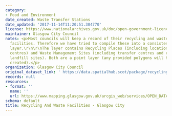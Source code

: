 ```yaml
---
category:
- Food and Environment
date_created: Waste Transfer Stations
date_updated: '2017-11-14T11:20:51.304770'
license: https://www.nationalarchives.gov.uk/doc/open-government-licence/version/3/
maintainer: Glasgow City Council
notes: <p>Most councils will keep a record of their recycling and waste management
  facilities. Therefore we have tried to compile these into a consistent national
  layer.\r\n\r\nThe layer contains Recycling Places (including locations of bins and
  centres) and Waste Management Sites (including transfer centres and current/historic
  landfill sites). Both are a point layer (any provided polygons will have a centroid
  created).</p>
organization: Glasgow City Council
original_dataset_link: ' https://data.spatialhub.scot/package/recycling_and_waste_facilities-gc'
records: null
resources:
- format: ''
  name: ''
  url: https://www.mapping.glasgow.gov.uk/arcgis_web/services/OPEN_DATA/City_Development_Plan/MapServer/WFSServer?request=GetCapabilities&service=WFS
schema: default
title: Recycling And Waste Facilities - Glasgow City
---
```

